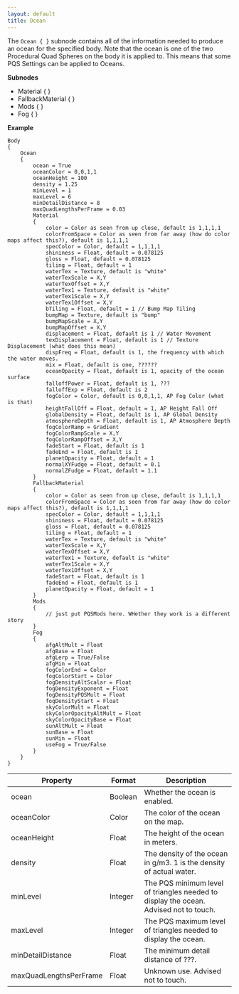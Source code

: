 ```yaml
---
layout: default
title: Ocean
---
```


The `Ocean { }` subnode contains all of the information needed to produce an ocean for the specified body. Note that the ocean is one of the two Procedural Quad Spheres on the body it is applied to. This means that some PQS Settings can be applied to Oceans.

**Subnodes**
* Material { }
* FallbackMaterial { }
* Mods { }
* Fog { }

**Example**
```
Body
{
    Ocean
    {
        ocean = True
        oceanColor = 0,0,1,1
        oceanHeight = 100
        density = 1.25
        minLevel = 1
        maxLevel = 6
        minDetailDistance = 8
        maxQuadLengthsPerFrame = 0.03
        Material
        {
            color = Color as seen from up close, default is 1,1,1,1
            colorFromSpace = Color as seen from far away (how do color maps affect this?), default is 1,1,1,1
            specColor = Color, default = 1,1,1,1
            shininess = Float, default = 0.078125
            gloss = Float, default = 0.078125
            tiling = Float, default = 1
            waterTex = Texture, default is "white"
            waterTexScale = X,Y
            waterTexOffset = X,Y
            waterTex1 = Texture, default is "white"
            waterTex1Scale = X,Y
            waterTex1Offset = X,Y
            bTiling = Float, default = 1 // Bump Map Tiling
            bumpMap = Texture, default is "bump"
            bumpMapScale = X,Y
            bumpMapOffset = X,Y
            displacement = Float, default is 1 // Water Movement
            texDisplacement = Float, default is 1 // Texture Displacement (what does this mean)
            dispFreq = Float, default is 1, the frequency with which the water moves.
            mix = Float, default is one, ??????
            oceanOpacity = Float, default is 1, opacity of the ocean surface
            falloffPower = Float, default is 1, ???
            falloffExp = Float, default is 2
            fogColor = Color, default is 0,0,1,1, AP Fog Color (what is that)
            heightFallOff = Float, default = 1, AP Height Fall Off
            globalDensity = Float, default is 1, AP Global Density
            atmosphereDepth = Float, default is 1, AP Atmosphere Depth
            fogColorRamp = Gradient
            fogColorRampScale = X,Y
            fogColorRampOffset = X,Y
            fadeStart = Float, default is 1
            fadeEnd = Float, default is 1
            planetOpacity = Float, default = 1
            normalXYFudge = Float, default = 0.1
            normalZFudge = Float, default = 1.1
        }
        FallbackMaterial
        {
            color = Color as seen from up close, default is 1,1,1,1
            colorFromSpace = Color as seen from far away (how do color maps affect this?), default is 1,1,1,1
            specColor = Color, default = 1,1,1,1
            shininess = Float, default = 0.078125
            gloss = Float, default = 0.078125
            tiling = Float, default = 1
            waterTex = Texture, default is "white"
            waterTexScale = X,Y
            waterTexOffset = X,Y
            waterTex1 = Texture, default is "white"
            waterTex1Scale = X,Y
            waterTex1Offset = X,Y
            fadeStart = Float, default is 1
            fadeEnd = Float, default is 1
            planetOpacity = Float, default = 1
        }
        Mods
        {
            // just put PQSMods here. WHether they work is a different story
        }
        Fog
        {
            afgAltMult = Float
            afgBase = Float
            afgLerp = True/False
            afgMin = Float
            fogColorEnd = Color
            fogColorStart = Color
            fogDensityAltScalar = Float
            fogDensityExponent = Float
            fogDensityPQSMult = Float
            fogDensityStart = Float
            skyColorMult = Float
            skyColorOpacityAltMult = Float
            skyColorOpacityBase = Float
            sunAltMult = Float
            sunBase = Float
            sunMin = Float
            useFog = True/False
        }
    }
}
```

|Property|Format|Description|
|--------|------|-----------|
|ocean|Boolean|Whether the ocean is enabled.|
|oceanColor|Color|The color of the ocean on the map.|
|oceanHeight|Float|The height of the ocean in meters.|
|density|Float|The density of the ocean in g/m3. 1 is the density of actual water.|
|minLevel|Integer|The PQS minimum level of triangles needed to display the ocean. Advised not to touch.|
|maxLevel|Integer|The PQS maximum level of triangles needed to display the ocean.|
|minDetailDistance|Float|The minimum detail distance of ???.|
|maxQuadLengthsPerFrame|Float|Unknown use. Advised not to touch.|
